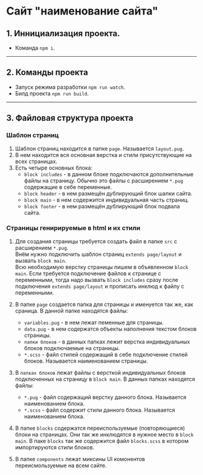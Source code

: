 # Сайт "наименование сайта"

## 1. Иннициализация проекта.
- Команда `npm i`.
***

## 2. Команды проекта
- Запуск режима разработки `npm run watch`.  
- Билд проекта `npm run build`.
***

## 3. Файловая структура проекта

### Шаблон страниц
1. Шаблон страниц находится в папке `page`. Называется `layout.pug`.
2. В нем находится вся основная верстка и стили присутствующие на всех страницах.
3. Есть четыре основных блока:
   - `block includes` - в данном блоке подключаются дополнительные файлы на страницу. Обычно это файлы с расширением `*.pug` содержащие в себе переменные.
   - `block header` - в нем размещён дублирующий блок шапки сайта.
   - `block main` - в нем содержится индивидуальная часть страниц.
   - `block footer` - в нем размещён дублирующий блок подвала сайта.

### Страницы генирируемые в html и их стили
1. Для создания страницы требуется создать файл в папке `src` с расширением `*.pug`.  
Внём нужно подключить шаблон страниц `extends page/layout` и вызвать `block main`.  
Всю необходимую верстку страницы пишем в объявленном `block main`. Если требуется подключение файлов к странице с переменными, тогда надо вызвать `block includes` сразу после подключения `extends page/layout` и прописать инклюд к файлу с переменными.

2. В папке `page` создается папка для страницы и именуется так же, как сраница. В данной папке находятся файлы:
   - `variables.pug` - в нем лежат пеменные для страницы.
   - `data.pug` - в нем содержатся объекты наполнения текстом блоков страницы.
   - `папки блоков` - в данных папках лежит верстка индивидуальных блоков подключаемые на страницы.
   - `*.scss` - файл стилей содержащий в себе подключение стилей блоков. Называется наименованием страницы.
    
3. В `папках блоков` лежат файлы с версткой индивидуальных блоков подключенных на страницу в `block main`. В данных папках находятся файлы:
   - `*.pug` - файл содержащий верстку данного блока. Называется наименованием блока.
   - `*.scss` - файл содержит стили данного блока. Называется наименованием блока.

4. В папке `blocks` содержатся переиспользуемые (повторяющиеся) блоки на страницах. Они так же инклюдятся в нужное место в `block main`. В паке `blocks` так же содержится файл `blocks.scss` в котором импортируются стили блоков.

5. В папке `components` лежат миксины UI комонентов переисмользуемые на всем сайте.
